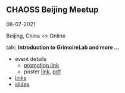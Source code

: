 ## CHAOSS Beijing Meetup

08-07-2021

Beijing, China <> Online

talk: **Introduction to GrimoireLab and more ...**

- event details
  - [promotion link](https://mp.weixin.qq.com/s/wIio_-DwQru5SSm2-NaLRQ)
  - poster [link](https://mp.weixin.qq.com/s/Zkastk5saBLzy30BPC5oWQ), [pdf](./event-poster.pdf)
- [links](./links.md)
- [slides](./slides.pdf)
